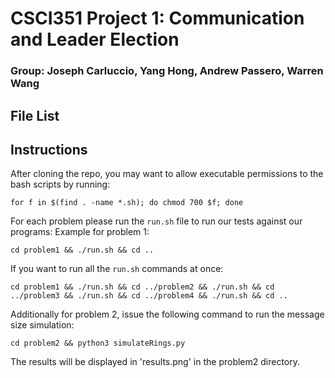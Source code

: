 # CSCI351 Project 1: Communication and Leader Election
### Group: Joseph Carluccio, Yang Hong, Andrew Passero, Warren Wang

## File List

## Instructions
After cloning the repo, you may want to allow executable permissions to the bash scripts by running:
```
for f in $(find . -name *.sh); do chmod 700 $f; done
```
For each problem please run the `run.sh` file to run our tests against our programs:
Example for problem 1:
```
cd problem1 && ./run.sh && cd ..
```
If you want to run all the `run.sh` commands at once:
```
cd problem1 && ./run.sh && cd ../problem2 && ./run.sh && cd ../problem3 && ./run.sh && cd ../problem4 && ./run.sh && cd ..
```

Additionally for problem 2, issue the following command to run the message size simulation: 

```
cd problem2 && python3 simulateRings.py  
```

The results will be displayed in 'results.png' in the problem2 directory. 